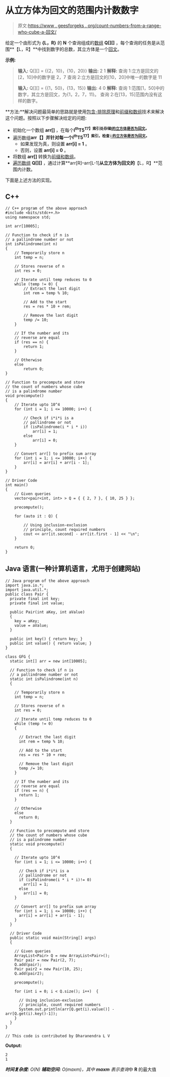 # 从立方体为回文的范围内计数数字

> 原文:[https://www . geesforgeks . org/count-numbers-from-a-range-who-cube-a-回文/](https://www.geeksforgeeks.org/count-numbers-from-a-range-whose-cube-is-a-palindrome/)

给定一个由形式为 **{L，R}** 的 **N** 个查询组成的[数组](https://www.geeksforgeeks.org/array-data-structure/) **Q[][]** ，每个查询的任务是从范围**【L，R】**中找到数字的总数，其立方体是一个[回文](https://www.geeksforgeeks.org/tag/palindrome/)。

**示例:**

> **输入:** Q[][] = {{2，10}，{10，20}}
> **输出:**
> 2
> 1
> **解释:**
> 查询 1:立方是回文的[2，10]中的数字是 2，7
> 查询 2:立方是回文的[10，20]中唯一的数字是 11
> 
> **输入:** Q[][] = {{1，50}，{13，15}}
> **输出:**
> 4
> 0
> **解释:**
> 查询 1:范围[1，50]中的数字，其立方是回文，为{1，2，7，11}。
> 查询 2:在[13，15]范围内没有这样的数字。

**方法:**解决问题最简单的思路就是使用[包含-排除原理](https://www.geeksforgeeks.org/inclusion-exclusion-various-applications/)和[前缀和数组](https://www.geeksforgeeks.org/prefix-sum-array-implementation-applications-competitive-programming/)技术来解决这个问题。按照以下步骤解决给定的问题:

*   初始化一个数组 **arr[]** ，在每个**I<sup>th</sup>T5<sup>T7】索引处存储[I**的立方体是否为回文**](https://www.geeksforgeeks.org/check-if-a-number-is-palindrome/)。</sup>**
*   遍历数组**arr【】**并针对每一个**I<sup>th</sup>T5<sup>T7】索引，检查 [**i** 的立方体是否为回文](https://www.geeksforgeeks.org/program-to-check-the-number-is-palindrome-or-not/)。</sup>**
    *   如果发现为真，则设置 **arr[i] = 1** 。
    *   否则，设置 **arr[i] = 0** 。
*   将数组 **arr[]** 转换为[前缀和数组](https://www.geeksforgeeks.org/prefix-sum-array-implementation-applications-competitive-programming/)。
*   [遍历数组](https://www.geeksforgeeks.org/c-program-to-traverse-an-array/) **Q[][]** ，通过计算**arr[R]–arr[L-1]**从立方体为回文的**【L，R】**范围内计数。

下面是上述方法的实现。

## C++

```
// C++ program of the above approach
#include <bits/stdc++.h>
using namespace std;

int arr[10005];

// Function to check if n is
// a pallindrome number or not
int isPalindrome(int n)
{
    // Temporarily store n
    int temp = n;

    // Stores reverse of n
    int res = 0;

    // Iterate until temp reduces to 0
    while (temp != 0) {
        // Extract the last digit
        int rem = temp % 10;

        // Add to the start
        res = res * 10 + rem;

        // Remove the last digit
        temp /= 10;
    }

    // If the number and its
    // reverse are equal
    if (res == n) {
        return 1;
    }

    // Otherwise
    else
        return 0;
}

// Function to precompute and store
// the count of numbers whose cube
// is a palindrome number
void precompute()
{
    // Iterate upto 10^4
    for (int i = 1; i <= 10000; i++) {

        // Check if i*i*i is a
        // pallindrome or not
        if (isPalindrome(i * i * i))
            arr[i] = 1;
        else
            arr[i] = 0;
    }

    // Convert arr[] to prefix sum array
    for (int i = 1; i <= 10000; i++) {
        arr[i] = arr[i] + arr[i - 1];
    }
}

// Driver Code
int main()
{
    // Given queries
    vector<pair<int, int> > Q = { { 2, 7 }, { 10, 25 } };

    precompute();

    for (auto it : Q) {

        // Using inclusion-exclusion
        // principle, count required numbers
        cout << arr[it.second] - arr[it.first - 1] << "\n";
    }

    return 0;
}
```

## Java 语言(一种计算机语言，尤用于创建网站)

```
// Java program of the above approach
import java.io.*;
import java.util.*;
public class Pair {
  private final int key;
  private final int value;

  public Pair(int aKey, int aValue)
  {
    key = aKey;
    value = aValue;
  }

  public int key() { return key; }
  public int value() { return value; }
}

class GFG {
  static int[] arr = new int[10005];

  // Function to check if n is
  // a pallindrome number or not
  static int isPalindrome(int n)
  {

    // Temporarily store n
    int temp = n;

    // Stores reverse of n
    int res = 0;

    // Iterate until temp reduces to 0
    while (temp != 0)
    {

      // Extract the last digit
      int rem = temp % 10;

      // Add to the start
      res = res * 10 + rem;

      // Remove the last digit
      temp /= 10;
    }

    // If the number and its
    // reverse are equal
    if (res == n) {
      return 1;
    }

    // Otherwise
    else
      return 0;
  }

  // Function to precompute and store
  // the count of numbers whose cube
  // is a palindrome number
  static void precompute()
  {

    // Iterate upto 10^4
    for (int i = 1; i <= 10000; i++) {

      // Check if i*i*i is a
      // pallindrome or not
      if (isPalindrome(i * i * i)!= 0)
        arr[i] = 1;
      else
        arr[i] = 0;
    }

    // Convert arr[] to prefix sum array
    for (int i = 1; i <= 10000; i++) {
      arr[i] = arr[i] + arr[i - 1];
    }
  }

  // Driver Code
  public static void main(String[] args)
  {

    // Given queries
    ArrayList<Pair> Q = new ArrayList<Pair>();
    Pair pair = new Pair(2, 7);
    Q.add(pair);
    Pair pair2 = new Pair(10, 25);
    Q.add(pair2);

    precompute();

    for (int i = 0; i < Q.size(); i++)  {

      // Using inclusion-exclusion
      // principle, count required numbers
      System.out.println(arr[Q.get(i).value()] - arr[Q.get(i).key()-1]);
    }
  }
}

// This code is contributed by Dharanendra L V
```

**Output:** 

```
2
1
```

***时间复杂度:** O(N)*
***辅助空间:** O(maxm)，其中 **maxm** 表示查询*中 **R** 的最大值